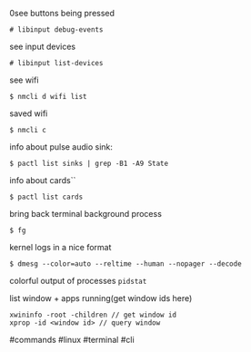 0see buttons being pressed
```console
# libinput debug-events
```

see input devices
```console
# libinput list-devices
```

see wifi
```console
$ nmcli d wifi list
```

saved wifi
```console
$ nmcli c
```

info about pulse audio sink:
```console
$ pactl list sinks | grep -B1 -A9 State
```

info about cards``
```console
$ pactl list cards
```

bring back terminal background process
```console
$ fg
```

kernel logs in a nice format
```console
$ dmesg --color=auto --reltime --human --nopager --decode
```

colorful output of processes
`pidstat`

list window + apps running(get window ids here)
```console
xwininfo -root -children // get window id
xprop -id <window id> // query window
```

#commands #linux #terminal #cli